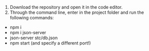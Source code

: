 1. Download the repository and open it in the code editor.
2. Through the command line, enter in the project folder and run the following commands:
- npm i
- npm i json-server
- json-server stc/db.json
- npm start (and specify a different port!)
